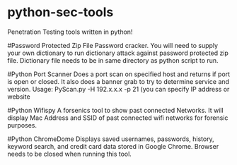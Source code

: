 # python-sec-tools
Penetration Testing tools written in python!

#Password Protected Zip File Password cracker.
You will need to supply your own dictionary to run dictionary attack against password protected zip file.
Dictionary file needs to be in same directory as python script to run.

#Python Port Scanner
Does a port scan on specified host and returns if port is open or closed. It also does a banner grab to try to determine service and version. Usage: PyScan.py -H 192.x.x.x -p 21 (you can specify IP address or website

#Python Wifispy 
A forsenics tool to show past connected Networks.
It will display Mac Address and SSID of past connected wifi networks for forensic purposes.

#Python ChromeDome
Displays saved usernames, passwords, history, keyword search, and credit card data stored in Google Chrome.
Browser needs to be closed when running this tool.
